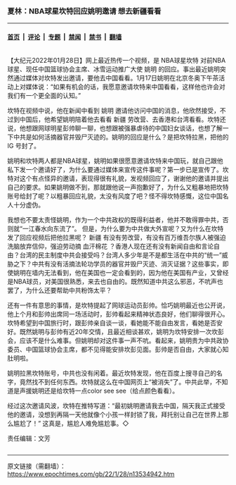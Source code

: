 ### 夏林：NBA球星坎特回应姚明邀请 想去新疆看看

---

#### [首页](../../../..?n13534942) &nbsp;|&nbsp; [评论](../../../../../epoch-comment?n13534942) &nbsp;|&nbsp; [专题](../../../../../epoch-special?n13534942) &nbsp;|&nbsp; [禁闻](../../../../../epoch-news?n13534942) &nbsp;|&nbsp; [禁书](../../../../../books?n13534942) &nbsp;|&nbsp; [翻墙](https://github.com/gfw-breaker/nogfw/blob/master/README.md?n13534942)


<div class="column" id="artbody" itemprop="articleBody">
 <!-- article content begin -->
 <p>
  【大纪元2022年01月28日】网上最近热传一个视频，是
  <ok href="https://www.epochtimes.com/gb/tag/nba%E7%90%83%E6%98%9F%E5%9D%8E%E7%89%B9.html">
   NBA球星坎特
  </ok>
  对前NBA球星、现任中国篮球协会主席、冰雪运动推广大使
  <ok href="https://www.epochtimes.com/gb/tag/%E5%A7%9A%E6%98%8E.html">
   姚明
  </ok>
  的回应。事出最近姚明突然通过媒体对坎特发出邀请，要他去中国看看。1月17日姚明在北京冬奥下午茶活动上对媒体说：“如果有机会的话，我愿意邀请坎特来中国看看，这样他也许会对我们有一个更全面的认知。”
 </p>
 <p>
  坎特在视频中说，他在新闻中看到
  <ok href="https://www.epochtimes.com/gb/tag/%E5%A7%9A%E6%98%8E.html">
   姚明
  </ok>
  邀请他访问中国的消息，他欣然接受，不过到中国后，他希望姚明陪着他去看看
  <ok href="https://www.epochtimes.com/gb/tag/%E6%96%B0%E7%96%86.html">
   新疆
  </ok>
  劳改营、去香港和台湾看看。坎特还说，他想跟网球明星彭帅聊一聊，也想跟被强暴虐待的中国妇女谈话，也想了解一下中共是如何活摘器官并毁尸灭迹的。姚明的回应是什么？是把坎特拉黑，把他的IG 号封了。
 </p>
 <p>
  姚明和坎特两人都是NBA球星，姚明如果很愿意邀请坎特来中国玩，就自己跟他私下发一个邀请好了，为什么要通过媒体来宣传这件事呢？第一步已是宣传了。坎特对这个有点怪异的邀请，表现得很有礼貌，发视频回应了，谢谢他的邀请并提出自己的要求。如果姚明做不到，那就跟他说一声抱歉好了，为什么又粗暴地把坎特账号给封了呢？以粗暴回应礼貌，太没有风度了吧？怪不得坎特感慨，这位中国名人十分虚伪。
 </p>
 <p>
  我想也不要太责怪姚明，作为一个中共政权的既得利益者，他并不敢得罪中共，否则就“一江春水向东流了”。 但是，为什么要为中共做大外宣呢？又为什么在坎特发了回应视频后把他拉黑呢？
  <ok href="https://www.epochtimes.com/gb/tag/%E6%96%B0%E7%96%86.html">
   新疆
  </ok>
  有没有劳改营，有没有百万维吾尔族人被强迫洗脑放弃信仰，强迫劳动摘
  <ok href="https://www.epochtimes.com/gb/tag/%E8%A1%80%E6%B1%97%E6%A3%89%E8%8A%B1.html">
   血汗棉花
  </ok>
  ？香港人现在还有没有新闻自由和言论自由？台湾的民主制度中共会接受吗？台湾人多少年是不是都生活在中共的“统一”威胁之下？中共有没有活摘法轮功学员的器官并毁尸灭迹、消灭证据？这些事实，即使姚明在墙内无法看到，他在美国也一定会看到的，因为他在美国有产业，又曾经是NBA球员，对美国很熟悉，来去也自由的。既然知道中共这么邪恶，不吭声也罢了，为什么还要帮助中共粉饰太平？
 </p>
 <p>
  还有一件有意思的事情，是坎特提起了网球运动员彭帅。恰巧姚明最近也公开说，他上个月和彭帅出席同一场活动时，彭帅看起来精神状态良好，他们聊得很开心。坎特希望到中国旅行时，跟彭帅亲自谈一谈，看她能不能自由发言，看她是否安好。既然姚明与彭帅有近20年交情，且最近相谈甚欢，姚明为坎特安排一次坎彭会，应该不是什么难事。但姚明却对这件事一声不吭。看起来，姚明贵为中共政协委员、中国篮球协会主席，都不见得能安排坎彭见面。彭帅是否自由，大家就心知肚明啦。
 </p>
 <p>
  姚明拉黑坎特账号，中共也没有闲着。最近坎特发现，他在百度上搜寻自己的名字，竟然找不到任何东西。坎特就这么在中国网页上“被消失”了。中共此举，不知道是声援姚明还是给坎特一点color see see（给点颜色看看）。
 </p>
 <p>
  经过这次邀请风波，坎特在推特写道：“最初姚明邀请我去中国，隔天我正式接受他的邀请，没想到再隔一天他就像个小孩一样封锁了我，拜托别让自己在世界上那么尴尬了！” 这真是，尴尬人难免尴尬事。◇
 </p>
 <p>
  责任编辑：文芳
 </p>
 <!-- article content end -->
</div>


---

原文链接（需翻墙）：https://www.epochtimes.com/gb/22/1/28/n13534942.htm